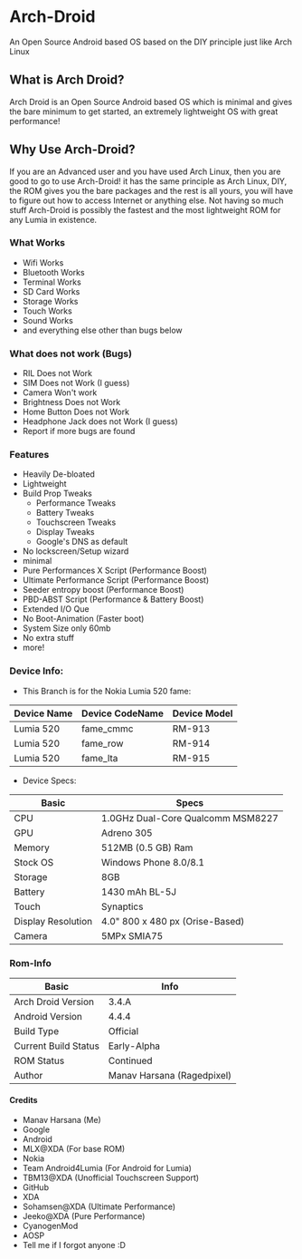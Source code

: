 # Arch-Droid
An Open Source Android based OS based on the DIY principle just like Arch Linux

## What is Arch Droid?

Arch Droid is an Open Source Android based OS which is minimal and gives the bare minimum to get started, an extremely lightweight OS with great performance!


## Why Use Arch-Droid?

If you are an Advanced user and you have used Arch Linux, then you are good to go to use Arch-Droid! it has the same principle as Arch Linux, DIY, the ROM gives you the bare packages and the rest is all yours, you will have to figure out how to access Internet or anything else. Not having so much stuff Arch-Droid is possibly the fastest and the most lightweight ROM for any Lumia in existence.

### What Works

- Wifi Works
- Bluetooth Works
- Terminal Works
- SD Card Works
- Storage Works
- Touch Works
- Sound Works
- and everything else other than bugs below

### What does not work (Bugs)

- RIL Does not Work
- SIM Does not Work (I guess)
- Camera Won't work
- Brightness Does not Work
- Home Button Does not Work
- Headphone Jack does not Work (I guess)
- Report if more bugs are found

### Features
- Heavily De-bloated
- Lightweight
- Build Prop Tweaks
  - Performance Tweaks
  - Battery Tweaks
  - Touchscreen Tweaks
  - Display Tweaks
  - Google's DNS as default
- No lockscreen/Setup wizard
- minimal
- Pure Performances X Script (Performance Boost)
- Ultimate Performance Script (Performance Boost)
- Seeder entropy boost (Performance Boost)
- PBD-ABST Script (Performance & Battery Boost)
- Extended I/O Que
- No Boot-Animation (Faster boot)
- System Size only 60mb
- No extra stuff
- more!

### Device Info:

- This Branch is for the Nokia Lumia 520 fame:

|   Device Name   | Device CodeName |  Device Model   |
| --------------- | ---------------  | --------------- |
|    Lumia 520    |      fame_cmmc        |     RM-913     |
|    Lumia 520    |      fame_row        |     RM-914     |
|    Lumia 520    |      fame_lta        |     RM-915     |

- Device Specs:

|   Basic            |      Specs                            |
| ---------------  | ---------------  |
|    CPU             |   1.0GHz Dual-Core Qualcomm MSM8227   |
|   GPU              |  Adreno 305                           |
|   Memory           |  512MB (0.5 GB) Ram                   |
| Stock OS           | Windows Phone 8.0/8.1                 |
| Storage | 8GB |
|  Battery |  1430 mAh BL-5J |
|  Touch | Synaptics |
| Display Resolution | 4.0" 800 x 480 px (Orise-Based)|
| Camera | 5MPx SMIA75 |

### Rom-Info
|    Basic   | Info  |
| --------------- | ---------------  |
| Arch Droid Version| 3.4.A |
| Android Version | 4.4.4 |
|    Build Type   |      Official        |
|     Current Build Status    |      Early-Alpha        |
| ROM Status | Continued |
| Author | Manav Harsana (Ragedpixel) |

#### Credits

- Manav Harsana (Me)
- Google
- Android
- MLX@XDA (For base ROM)
- Nokia
- Team Android4Lumia (For Android for Lumia)
- TBM13@XDA (Unofficial Touchscreen Support)
- GitHub
- XDA
- Sohamsen@XDA (Ultimate Performance)
- Jeeko@XDA (Pure Performance)
- CyanogenMod
- AOSP
- Tell me if I forgot anyone :D
